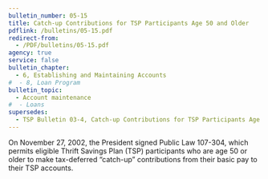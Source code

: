 ```yaml
---
bulletin_number: 05-15
title: Catch-up Contributions for TSP Participants Age 50 and Older
pdflink: /bulletins/05-15.pdf
redirect-from:
  - /PDF/bulletins/05-15.pdf
agency: true
service: false
bulletin_chapter:
  - 6, Establishing and Maintaining Accounts
#  - 8, Loan Program
bulletin_topic:
  - Account maintenance
#  - Loans
supersedes:
  - TSP Bulletin 03-4, Catch-up Contributions for TSP Participants Age 50 and Older, dated February 7, 2003.
---
```


On November 27, 2002, the President signed Public Law 107-304, which permits eligible Thrift Savings Plan (TSP) participants who are age 50 or older to make tax-deferred &#8220;catch-up&#8221; contributions from their basic pay to their TSP accounts.
